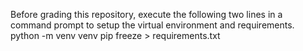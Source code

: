 Before grading this repository, execute the following two lines in a command prompt to setup the virtual environment and requirements.
python -m venv venv
pip freeze > requirements.txt
